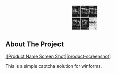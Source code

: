 <p align="center">
  <a href="https://raw.githubusercontent.com/Simkoop/FormsCaptcha/master/images/Capture.PNG">
    <img src="images/Capture.PNG" alt="Logo" width="80" height="80">
  </a>
</p>

<!-- ABOUT THE PROJECT -->
## About The Project

[![Product Name Screen Shot][product-screenshot]](https://example.com)

This is a simple captcha solution for winforms.

